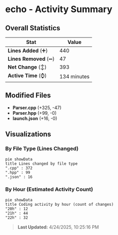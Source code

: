 # echo - Activity Summary 

## Overall Statistics

| Stat                   | Value                                                             |
| ---------------------- | ----------------------------------------------------------------- |
| **Lines Added** (➕)   | 440                                          |
| **Lines Removed** (➖) | 47                                        |
| **Net Change** (↕)    | 393                |
| **Active Time** (⌚)   | 134 minutes |


## Modified Files
- **Parser.cpp** (+325, -47)
- **Parser.hpp** (+99, -0)
- **launch.json** (+16, -0)

## Visualizations

### By File Type (Lines Changed)

```mermaid
pie showData
title Lines changed by file type
".cpp" : 372
".hpp" : 99
".json" : 16
```

### By Hour (Estimated Activity Count)

```mermaid
pie showData
title Coding activity by hour (count of changes)
"20h" : 12
"21h" : 44
"22h" : 32
```


> **Last Updated:** 4/24/2025, 10:25:16 PM